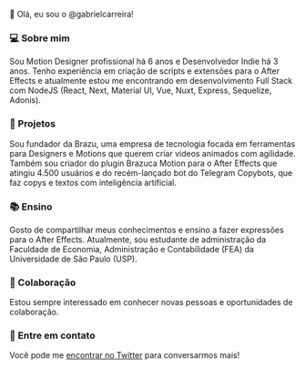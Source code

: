 👋 Olá, eu sou o @gabrielcarreira!

### 💻 Sobre mim
Sou Motion Designer profissional há 6 anos e Desenvolvedor Indie há 3 anos. Tenho experiência em criação de scripts e extensões para o After Effects e atualmente estou me encontrando em desenvolvimento Full Stack com NodeJS (React, Next, Material UI, Vue, Nuxt, Express, Sequelize, Adonis).

### 🚀 Projetos
Sou fundador da Brazu, uma empresa de tecnologia focada em ferramentas para Designers e Motions que querem criar vídeos animados com agilidade. Também sou criador do plugin Brazuca Motion para o After Effects que atingiu 4.500 usuários e do recém-lançado bot do Telegram Copybots, que faz copys e textos com inteligência artificial.

### 📚 Ensino
Gosto de compartilhar meus conhecimentos e ensino a fazer expressões para o After Effects. Atualmente, sou estudante de administração da Faculdade de Economia, Administração e Contabilidade (FEA) da Universidade de São Paulo (USP).

### 🤝 Colaboração
Estou sempre interessado em conhecer novas pessoas e oportunidades de colaboração.

### 📧 Entre em contato
Você pode me [encontrar no Twitter](https://twitter.com/gabrie1carreira) para conversarmos mais!

<!---
gabrielcarreira/gabrielcarreira is a ✨ special ✨ repository because its `README.md` (this file) appears on your GitHub profile.
You can click the Preview link to take a look at your changes.
--->
